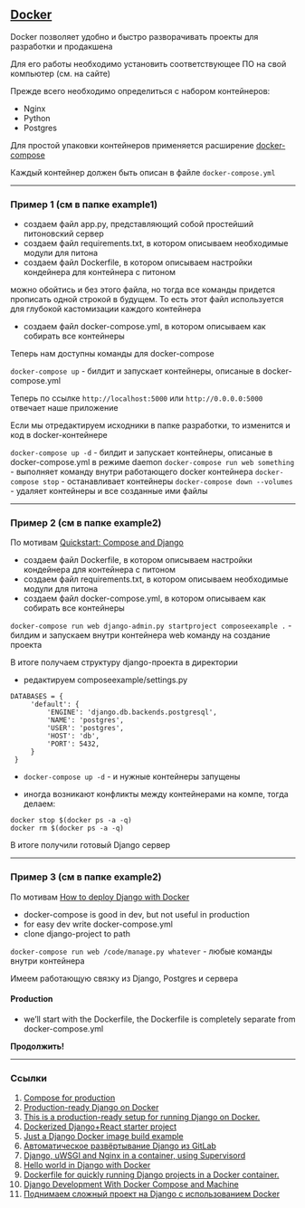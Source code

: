 ## [Docker](https://www.docker.com)

Docker позволяет удобно и быстро разворачивать проекты для разработки и продакшена

Для его работы необходимо установить соответствующее ПО на свой компьютер (см. на сайте)

Прежде всего необходимо определиться с набором контейнеров:

- Nginx
- Python
- Postgres

Для простой упаковки контейнеров применяется расширение [docker-compose](https://docs.docker.com/compose/overview/)

Каждый контейнер должен быть описан в файле `docker-compose.yml`

-------------

### Пример 1 (см в папке example1)

- создаем файл app.py, представляющий собой простейший питоновский сервер
- создаем файл requirements.txt, в котором описываем необходимые модули для питона
- создаем файл Dockerfile, в котором описываем настройки кондейнера для контейнера с питоном

можно обойтись и без этого файла, но тогда все команды придется прописать одной строкой в будущем. То есть этот файл используется для глубокой кастомизации каждого контейнера

- создаем файл docker-compose.yml, в котором описываем как собирать все контейнеры

Теперь нам доступны команды для docker-compose

`docker-compose up` - билдит и запускает контейнеры, описаные в docker-compose.yml

Теперь по ссылке `http://localhost:5000` или `http://0.0.0.0:5000` отвечает наше приложение

Если мы отредактируем исходники в папке разработки, то изменится и код в docker-контейнере

`docker-compose up -d` - билдит и запускает контейнеры, описаные в docker-compose.yml в режиме daemon
`docker-compose run web something` - выполняет команду внутри работающего docker контейнера
`docker-compose stop` - останавливает контейнеры
`docker-compose down --volumes` - удаляет контейнеры и все созданные ими файлы

-----------------------

### Пример 2 (см в папке example2)

По мотивам [Quickstart: Compose and Django](https://docs.docker.com/compose/django/)

- создаем файл Dockerfile, в котором описываем настройки кондейнера для контейнера с питоном
- создаем файл requirements.txt, в котором описываем необходимые модули для питона
- создаем файл docker-compose.yml, в котором описываем как собирать все контейнеры

`docker-compose run web django-admin.py startproject composeexample .` - билдим и запускаем внутри контейнера web команду на создание проекта

В итоге получаем структуру django-проекта в директории

- редактируем composeexample/settings.py

```
DATABASES = {
     'default': {
         'ENGINE': 'django.db.backends.postgresql',
         'NAME': 'postgres',
         'USER': 'postgres',
         'HOST': 'db',
         'PORT': 5432,
     }
 }
```

- `docker-compose up -d` - и нужные контейнеры запущены

- иногда возникают конфликты между контейнерами на компе, тогда делаем:

```
docker stop $(docker ps -a -q)
docker rm $(docker ps -a -q)
```

В итоге получили готовый Django сервер

------------------

### Пример 3 (см в папке example2)

По мотивам [How to deploy Django with Docker](https://www.stavros.io/posts/how-deploy-django-docker/)

- docker-compose is good in dev, but not useful in production
- for easy dev write docker-compose.yml
- clone django-project to path

`docker-compose run web /code/manage.py whatever` - любые команды внутри контейнера

Имеем работающую связку из Django, Postgres и сервера

#### Production

- we’ll start with the Dockerfile, the Dockerfile is completely separate from docker-compose.yml

**Продолжить!**

------------------

### Ссылки

1. [Compose for production](https://docs.docker.com/compose/production/)
2. [Production-ready Django on Docker](https://github.com/morninj/django-docker)
3. [This is a production-ready setup for running Django on Docker.](https://github.com/morninj/django-docker)
4. [Dockerized Django+React starter project](https://github.com/elielagmay/docker-django-react-seed)
5. [Just a Django Docker image build example](https://github.com/davidkwast/docker-django-example)
6. [Автоматическое развёртывание Django из GitLab](https://habrahabr.ru/post/316054/)
7. [Django, uWSGI and Nginx in a container, using Supervisord](https://github.com/dockerfiles/django-uwsgi-nginx)
8. [Hello world in Django with Docker](https://github.com/hoh/hello-django-docker)
9. [Dockerfile for quickly running Django projects in a Docker container.](https://github.com/praekeltfoundation/docker-django-bootstrap)
10. [Django Development With Docker Compose and Machine](https://realpython.com/blog/python/django-development-with-docker-compose-and-machine/)
11. [Поднимаем сложный проект на Django с использованием Docker](https://habrahabr.ru/post/272811/)